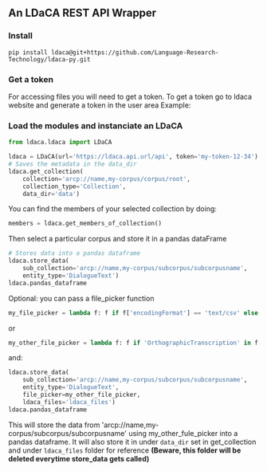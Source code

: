 ## An LDaCA REST API Wrapper

### Install

```shell
pip install ldaca@git+https://github.com/Language-Research-Technology/ldaca-py.git
```

### Get a token

For accessing files you will need to get a token. To get a token go to ldaca website and generate a token in the user
area Example:

### Load the modules and instanciate an LDaCA

```python
from ldaca.ldaca import LDaCA

ldaca = LDaCA(url='https://ldaca.api.url/api', token='my-token-12-34')
# Saves the metadata in the data_dir
ldaca.get_collection(
    collection='arcp://name,my-corpus/corpus/root',
    collection_type='Collection',
    data_dir='data')
```

You can find the members of your selected collection by doing:

```python
members = ldaca.get_members_of_collection()
```

Then select a particular corpus and store it in a pandas dataFrame

```python
# Stores data into a pandas dataframe
ldaca.store_data(
    sub_collection='arcp://name,my-corpus/subcorpus/subcorpusname',
    entity_type='DialogueText')
ldaca.pandas_dataframe
```

Optional: you can pass a file_picker function

```python
my_file_picker = lambda f: f if f['encodingFormat'] == 'text/csv' else None 
```

or

```python
my_other_file_picker = lambda f: f if 'OrthographicTranscription' in f['@type'] else None
```

and:

```python
ldaca.store_data(
    sub_collection='arcp://name,my-corpus/subcorpus/subcorpusname',
    entity_type='DialogueText',
    file_picker=my_other_file_picker,
    ldaca_files='ldaca_files')
ldaca.pandas_dataframe
```

This will store the data from 'arcp://name,my-corpus/subcorpus/subcorpusname' using my_other_fule_picker into a pandas
dataframe. It will also store it in under `data_dir` set in get_collection and under `ldaca_files` folder for reference
**(Beware, this folder will be deleted everytime store_data gets called)**

